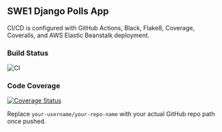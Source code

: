 ## SWE1 Django Polls App

CI/CD is configured with GitHub Actions, Black, Flake8, Coverage, Coveralls, and AWS Elastic Beanstalk deployment.

### Build Status

![CI](https://github.com/your-username/your-repo-name/actions/workflows/django.yml/badge.svg)

### Code Coverage

[![Coverage Status](https://coveralls.io/repos/github/your-username/your-repo-name/badge.svg?branch=main)](https://coveralls.io/github/your-username/your-repo-name?branch=main)

Replace `your-username/your-repo-name` with your actual GitHub repo path once pushed.




